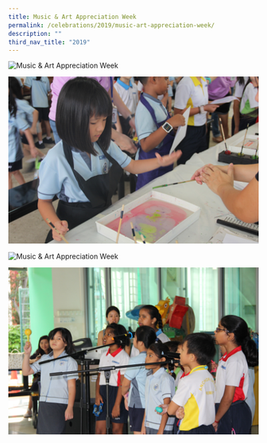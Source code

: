 ```yaml
---
title: Music & Art Appreciation Week
permalink: /celebrations/2019/music-art-appreciation-week/
description: ""
third_nav_title: "2019"
---
```

![Music & Art Appreciation Week](/images/Celebrations/2019/Music%20&%20Art%20Appreciation/maaw1.jpg)

![Music & Art Appreciation Week](/images/Celebrations/2019/Music%20&%20Art%20Appreciation/maaw2.jpg)

![Music & Art Appreciation Week](/images/Celebrations/2019/Music%20&%20Art%20Appreciation/maaw3.jpg)

![Music & Art Appreciation Week](/images/Celebrations/2019/Music%20&%20Art%20Appreciation/maaw4.jpg)
